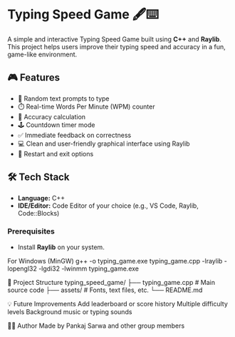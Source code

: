 # Typing Speed Game 🖋️⌨️

A simple and interactive Typing Speed Game built using **C++** and **Raylib**. This project helps users improve their typing speed and accuracy in a fun, game-like environment.

## 🎮 Features

- 📄 Random text prompts to type
- ⏱️ Real-time Words Per Minute (WPM) counter
- 🎯 Accuracy calculation
- 🕹️ Countdown timer mode
- ✅ Immediate feedback on correctness
- 💻 Clean and user-friendly graphical interface using Raylib
- 🔄 Restart and exit options

## 🛠️ Tech Stack

- **Language:** C++
- **IDE/Editor:** Code Editor of your choice (e.g., VS Code, Raylib, Code::Blocks)

### Prerequisites
- Install **Raylib** on your system.

For Windows (MinGW)
g++ -o typing_game.exe typing_game.cpp -lraylib -lopengl32 -lgdi32 -lwinmm
typing_game.exe

📂 Project Structure
typing_speed_game/
├── typing_game.cpp       # Main source code
├── assets/               # Fonts, text files, etc.
└── README.md

💡 Future Improvements
Add leaderboard or score history
Multiple difficulty levels
Background music or typing sounds

🙋‍♂️ Author
Made by Pankaj Sarwa and other group members
